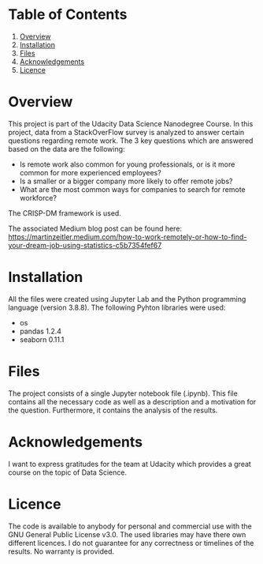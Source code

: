 # Table of Contents
1. [Overview](#Overview)
2. [Installation](#Installation)
3. [Files](#Files)
4. [Acknowledgements](Acknowledgements)
5. [Licence](Licence)


# Overview
This project is part of the Udacity Data Science Nanodegree Course. In this project, data from a StackOverFlow survey is analyzed to answer certain questions regarding remote work. The 3 key questions which are answered based on the data are the following:

- Is remote work also common for young professionals, or is it more common for more experienced employees?
- Is a smaller or a bigger company more likely to offer remote jobs?
- What are the most common ways for companies to search for remote workforce?

The CRISP-DM framework is used.

The associated Medium blog post can be found here: https://martinzeitler.medium.com/how-to-work-remotely-or-how-to-find-your-dream-job-using-statistics-c5b7354fef67

# Installation

All the files were created using Jupyter Lab and the Python programming language (version 3.8.8). The following Pyhton libraries were used:
- os
- pandas 1.2.4
- seaborn 0.11.1

# Files

The project consists of a single Jupyter notebook file (.ipynb). This file contains all the necessary code as well as a description and a motivation for the question. Furthermore, it contains the analysis of the results.

# Acknowledgements

I want to express gratitudes for the team at Udacity which provides a great course on the topic of Data Science.

# Licence

The code is available to anybody for personal and commercial use with the GNU General Public License v3.0. The used libraries may have there own different licences.
I do not guarantee for any correctness or timelines of the results. No warranty is provided.
